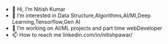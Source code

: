 - 👋 Hi, I’m Nitish Kumar
- 👀 I’m interested in Data Structure,Algorithms,AI/Ml,Deep Learning,Tensorflow,Gen AI
- 🌱 I’m working on AI/ML projects and part time webDeveloper
- 📫 How to reach me linkedin.com/in/nitishpawar/

<!---
nitish081999/nitish081999 is a ✨ special ✨ repository because its `README.md` (this file) appears on your GitHub profile.
You can click the Preview link to take a look at your changes.
--->
